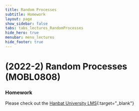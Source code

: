 ```yaml
---
title: Random Processes
subtitle: Homework
layout: page
show_sidebar: false
tabs: tabs_lectures_RandomProcesses
hide_hero: true
menubar: menu_lectures
hide_footer: true
---
```


# (2022-2) Random Processes (MOBL0808)

### Homework

Please check out the [Hanbat University LMS](https://cyber.hanbat.ac.kr){:target="_blank"}